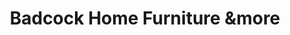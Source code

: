 ---
title: "Badcock Home Furniture &more"
url: /whiteville/badcock-home-furniture-andmore/
shop: furniture
---